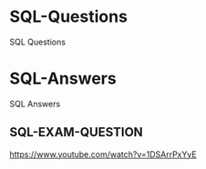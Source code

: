 SQL-Questions
=============

SQL Questions

SQL-Answers
=============

SQL Answers

## SQL-EXAM-QUESTION
https://www.youtube.com/watch?v=1DSArrPxYyE

